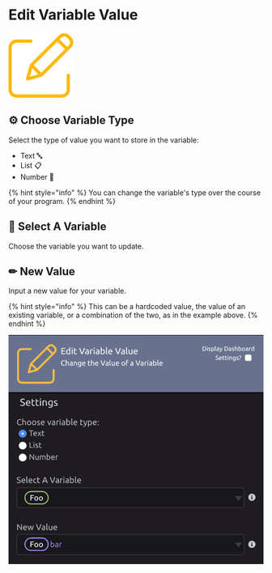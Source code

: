 # Edit Variable Value

![Change the value of a variable.](../../../.gitbook/assets/set_var_value.png)

## ⚙ Choose Variable Type

Select the type of value you want to store in the variable:

* Text 🔤 
* List 📋 
* Number 🔢 

{% hint style="info" %}
You can change the variable's type over the course of your program.
{% endhint %}

## 🔎 Select A Variable

Choose the variable you want to update.

## ✏ New Value

Input a new value for your variable.

{% hint style="info" %}
This can be a hardcoded value, the value of an existing variable, or a combination of the two, as in the example above.
{% endhint %}

![This example appends the value &quot;bar&quot; onto the end of the value in variable &quot;Foo&quot; and assigns the result back to variable &quot;Foo.&quot;](../../../.gitbook/assets/edit_variable_value.png)

